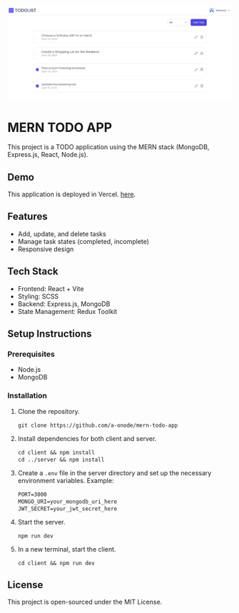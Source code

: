 ![MERN TODO APP](./banner.png)

# MERN TODO APP

This project is a TODO application using the MERN stack (MongoDB, Express.js, React, Node.js).

## Demo

This application is deployed in Vercel. [here](https://mern-todolist-kappa.vercel.app/).

## Features

- Add, update, and delete tasks
- Manage task states (completed, incomplete)
- Responsive design

## Tech Stack

- Frontend: React + Vite
- Styling: SCSS
- Backend: Express.js, MongoDB
- State Management: Redux Toolkit

## Setup Instructions

### Prerequisites

- Node.js
- MongoDB

### Installation

1. Clone the repository.
   ```
   git clone https://github.com/a-onode/mern-todo-app
   ```
2. Install dependencies for both client and server.
   ```
   cd client && npm install
   cd ../server && npm install
   ```
3. Create a `.env` file in the server directory and set up the necessary environment variables. Example:
   ```
   PORT=3000
   MONGO_URI=your_mongodb_uri_here
   JWT_SECRET=your_jwt_secret_here
   ```
4. Start the server.
   ```
   npm run dev
   ```
5. In a new terminal, start the client.
   ```
   cd client && npm run dev
   ```

## License

This project is open-sourced under the MIT License.
